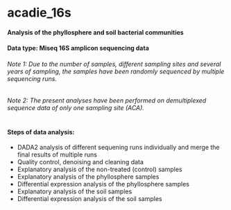 # acadie_16s

#### Analysis of the phyllosphere and soil bacterial communities 
#### Data type: Miseq 16S amplicon sequencing data
###### Note 1: Due to the number of samples, different sampling sites and several years of sampling, the samples have been randomly sequenced by multiple sequencing runs.
###### Note 2: The present analyses have been performed on demultiplexed sequence data of only one sampling site (ACA).
#
#### Steps of data analysis:
- DADA2 analysis of different sequening runs individually and merge the final results of multiple runs
- Quality control, denoising and cleaning data
- Explanatory analysis of the non-treated (control) samples
- Explanatory analysis of the phyllosphere samples
- Differential expression analysis of the phyllosphere samples
- Explanatory analysis of the soil samples
- Differential expression analysis of the soil samples


